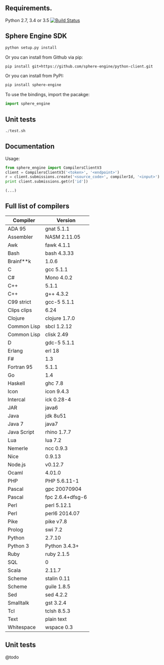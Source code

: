 ## Requirements.
Python 2.7, 3.4 or 3.5 [![Build Status](https://travis-ci.org/sphere-engine/python-client.svg?branch=master)](https://travis-ci.org/sphere-engine/python-client)

## Sphere Engine SDK

```sh
python setup.py install
```

Or you can install from Github via pip:

```sh
pip install git+https://github.com/sphere-engine/python-client.git
```

Or you can install from PyPI:

```sh
pip install sphere-engine
```

To use the bindings, import the pacakge:

```python
import sphere_engine
```


## Unit tests

```python
./test.sh
```

## Documentation

Usage:

```python
from sphere_engine import CompilersClientV3
client = CompilersClientV3('<token>', '<endpoint>')
r = client.submissions.create('<source_code>', compilerId, '<input>')
print client.submissions.get(r['id'])

(...)
```

## Full list of compilers

| Compiler  | Version |
| ------------- | ------------- |
| ADA 95 | 	gnat 5.1.1 |
| Assembler	 | NASM 2.11.05 |
| Awk | 	fawk 4.1.1 |
| Bash | 	bash 4.3.33 |
| Brainf**k | 	1.0.6 |
| C	 | gcc 5.1.1 |
| C# | 	Mono 4.0.2 |
| C++ | 	5.1.1 |
| C++ | 	g++ 4.3.2 |
| C99 strict | 	gcc-5 5.1.1 |
| Clips	clips |  6.24 |
| Clojure | 	clojure 1.7.0 |
| Common Lisp | 	sbcl 1.2.12 |
| Common Lisp | 	clisk 2.49 |
| D | 	gdc-5 5.1.1 |
| Erlang | 	erl 18 |
| F# | 	1.3 |
| Fortran 95 | 	5.1.1 |
| Go | 	1.4 |
| Haskell | 	ghc 7.8 |
| Icon | 	icon 9.4.3 |
| Intercal | 	ick 0.28-4 |
| JAR | 	java6 |
| Java | 	jdk 8u51 |
| Java 7 | 	java7 |
| Java Script | 	rhino 1.7.7 |
| Lua | 	lua 7.2 |
| Nemerle | 	ncc 0.9.3 |
| Nice | 	0.9.13 |
| Node.js | 	v0.12.7 |
| Ocaml | 	4.01.0 |
| PHP | 	PHP 5.6.11-1 |
| Pascal | 	gpc 20070904 |
| Pascal | 	fpc 2.6.4+dfsg-6 |
| Perl | 	perl 5.12.1 |
| Perl | 	perl6 2014.07 |
| Pike | 	pike v7.8 |
| Prolog | 	swi 7.2 |
| Python | 	2.7.10 |
| Python 3 | 	Python 3.4.3+ |
| Ruby | 	ruby 2.1.5 |
| SQL | 	0 |
| Scala | 	2.11.7 |
| Scheme | 	stalin 0.11 |
| Scheme | 	guile 1.8.5 |
| Sed | 	sed 4.2.2 |
| Smalltalk | 	gst 3.2.4 |
| Tcl | 	tclsh 8.5.3 |
| Text | 	plain text |
| Whitespace | 	wspace 0.3 |

## Unit tests

@todo

